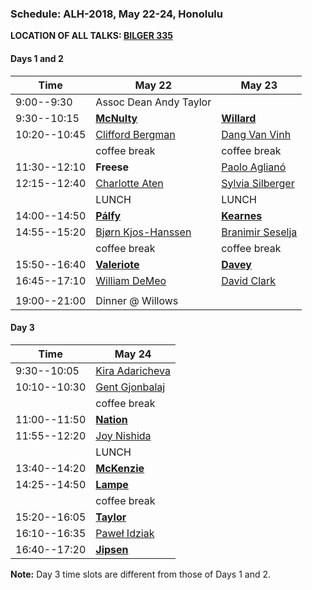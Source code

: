 ### Schedule: ALH-2018, May 22-24, Honolulu

**LOCATION OF ALL TALKS: [BILGER 335](https://goo.gl/maps/JzotBHZoDir)**

#### Days 1 and 2

| Time         | May 22               | May 23           |
| ---          | ---                  |---               |
| 9:00--9:30   | Assoc Dean Andy Taylor |                  |
| 9:30--10:15  | [**McNulty**](./abstracts/McNulty.md)          | [**Willard**](./abstracts/Willard.md)      |
| 10:20--10:45 | [Clifford Bergman](./abstracts/Bergman.md)     | [Dang Van Vinh](./abstracts/Dang.md)    |
|              | coffee break         | coffee break     |
| 11:30--12:10 | **Freese**           | [Paolo Aglianó](./abstracts/Agliano.md)   |
| 12:15--12:40 | [Charlotte Aten](./abstracts/Aten.md)       | [Sylvia Silberger](./abstracts/Silberger.md) |
|              | LUNCH                | LUNCH            |
| 14:00--14:50 | [**Pálfy**](./abstracts/Palfy.md)            | [**Kearnes**](./abstracts/Kearnes.md)      |
| 14:55--15:20 | [Bjørn Kjos-Hanssen](./abstracts/Kjos-Hanssen.md)  | [Branimir Seselja](./abstracts/Seselja.md) |
|              | coffee break         | coffee break     |
| 15:50--16:40 | [**Valeriote**](./abstracts/Valeriote.md)        | [**Davey**](./abstracts/Davey.md)        |
| 16:45--17:10 | [William DeMeo](./abstracts/DeMeo.md)  | [David Clark](./abstracts/Clark.md)    |
|              |                      |                  |
| 19:00--21:00 |    Dinner @ Willows         |  |


#### Day 3

| Time         | May 24         |
| ---          | ---            |
|  9:30--10:05 | [Kira Adaricheva](./abstracts/Adaricheva.md) |
| 10:10--10:30 | [Gent Gjonbalaj](./abstracts/Gjonbalaj.md) |
|              | coffee break   |
| 11:00--11:50 | [**Nation**](./abstracts/Nation.md)    |
| 11:55--12:20 | [Joy Nishida](./abstracts/Nishida.md)     |
|              | LUNCH          |
| 13:40--14:20 | [**McKenzie**](./abstracts/McKenzie.md)   |
| 14:25--14:50 | [**Lampe**](./abstracts/Lampe.md)      |
|              | coffee break   |
| 15:20--16:05 | [**Taylor**](./abstracts/Taylor.md)     |
| 16:10--16:35 | [Paweł Idziak](./abstracts/Idziak.md) |
| 16:40--17:20 | [**Jipsen**](./abstracts/Jipsen.md) |

**Note:** Day 3 time slots are different from those of Days 1 and 2.
